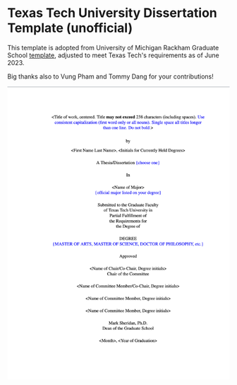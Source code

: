 # Texas Tech University Dissertation Template (unofficial)

This template is adopted from University of Michigan Rackham Graduate School [template](https://github.com/meluso/UMich_Dissertation_Template), adjusted to meet Texas Tech's requirements as of June 2023.

Big thanks also to Vung Pham and Tommy Dang for your contributions!

![alt text](front-page.png)